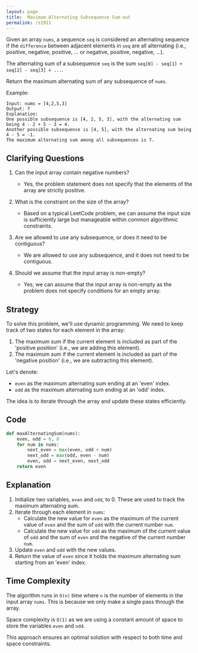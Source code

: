 ```yaml
---
layout: page
title:  Maximum Alternating Subsequence Sum-out
permalink: /s1911
---
```


Given an array `nums`, a sequence `seq` is considered an alternating sequence if the `difference` between adjacent elements in `seq` are all alternating (i.e., positive, negative, positive, ... or negative, positive, negative, ...).

The alternating sum of a subsequence `seq` is the sum `seq[0] - seq[1] + seq[2] - seq[3] + ...`.

Return the maximum alternating sum of any subsequence of `nums`.

Example: 
```
Input: nums = [4,2,5,3]
Output: 7
Explanation: 
One possible subsequence is [4, 2, 5, 3], with the alternating sum being 4 - 2 + 5 - 3 = 4.
Another possible subsequence is [4, 5], with the alternating sum being 4 - 5 = -1.
The maximum alternating sum among all subsequences is 7.
```

## Clarifying Questions

1. Can the input array contain negative numbers?
   - Yes, the problem statement does not specify that the elements of the array are strictly positive.
   
2. What is the constraint on the size of the array?
   - Based on a typical LeetCode problem, we can assume the input size is sufficiently large but manageable within common algorithmic constraints.

3. Are we allowed to use any subsequence, or does it need to be contiguous?
   - We are allowed to use any subsequence, and it does not need to be contiguous.

4. Should we assume that the input array is non-empty?
   - Yes, we can assume that the input array is non-empty as the problem does not specify conditions for an empty array.

## Strategy

To solve this problem, we'll use dynamic programming. We need to keep track of two states for each element in the array:
1. The maximum sum if the current element is included as part of the 'positive position' (i.e., we are adding this element).
2. The maximum sum if the current element is included as part of the 'negative position' (i.e., we are subtracting this element).

Let's denote:
- `even` as the maximum alternating sum ending at an 'even' index.
- `odd` as the maximum alternating sum ending at an 'odd' index.

The idea is to iterate through the array and update these states efficiently.

## Code

```python
def maxAlternatingSum(nums):
    even, odd = 0, 0
    for num in nums:
        next_even = max(even, odd + num)
        next_odd = max(odd, even - num)
        even, odd = next_even, next_odd
    return even
```

## Explanation

1. Initialize two variables, `even` and `odd`, to 0. These are used to track the maximum alternating sum.
2. Iterate through each element in `nums`:
   - Calculate the new value for `even` as the maximum of the current value of `even` and the sum of `odd` with the current number `num`.
   - Calculate the new value for `odd` as the maximum of the current value of `odd` and the sum of `even` and the negative of the current number `num`.
3. Update `even` and `odd` with the new values.
4. Return the value of `even` since it holds the maximum alternating sum starting from an 'even' index.

## Time Complexity

The algorithm runs in `O(n)` time where `n` is the number of elements in the input array `nums`. This is because we only make a single pass through the array.

Space complexity is `O(1)` as we are using a constant amount of space to store the variables `even` and `odd`.

This approach ensures an optimal solution with respect to both time and space constraints.